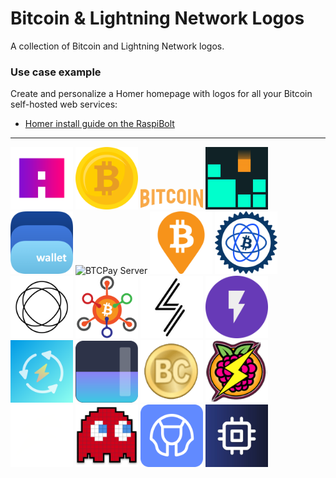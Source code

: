 # Bitcoin & Lightning Network Logos

A collection of Bitcoin and Lightning Network logos.

### Use case example

Create and personalize a Homer homepage with logos for all your Bitcoin self-hosted web services:
* [Homer install guide on the RaspiBolt](https://raspibolt.org/bonus/raspberry-pi/homer.md)

---

<img src="png/amboss.png" alt="Amboss" width="100"> <img src="png/bitcoin-minds.png" alt="Bitcoin Minds" width="100"> <img src="png/bitcoin-only.png" alt="Bitcoin Only" width="100"> <img src="png/bitfeed.png" alt="Bitfeed" width="100"> <img src="png/bluewallet.png" alt="BlueWallet" width="100"> <img src="png/btcpay-server.png" alt="BTCPay Server" width="100"> <img src="png/btcrpcexplorer.png" alt="BTC RPC Explorer" width="100"> <img src="png/electrs.png" alt="ElectRS" width="100"> <img src="png/jam.png" alt="Jam" width="100"> <img src="png/joinmarket.png" alt="JoinMarket" width="100"> <img src="png/lightning-terminal.png" alt="Lightning Terminal" width="100"> <img src="png/lnbits.png" alt="LNBits" width="100"> <img src="png/lndg.png" alt="LNDg" width="100"> <img src="png/mempool.png" alt="Mempool" width="100"> <img src="png/old-bitcoin.png" alt="First Bitcoin logo" width="100"> <img src="png/raspibolt3.png" alt="RaspiBolt v3" width="100"> <img src="png/rtl.png" alt="Ride The Lightning" width="100"> <img src="png/specter-desktop.png" alt="Specter Desktop" width="100"> <img src="png/sphinx-relay.png" alt="Sphinx Relay" width="100"> <img src="png/thunderhub.png" alt="ThunderHub" width="100"> 
